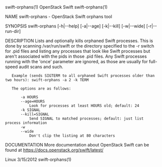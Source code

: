 swift-orphans(1)                                                                               OpenStack Swift                                                                               swift-orphans(1)



NAME
       swift-orphans - OpenStack Swift orphans tool


SYNOPSIS
       swift-orphans [-h|--help] [-a|--age] [-k|--kill] [-w|--wide] [-r|--run-dir]



DESCRIPTION
       Lists and optionally kills orphaned Swift processes. This is done by scanning /var/run/swift or the directory specified to the -r switch for .pid files and listing any processes that look like Swift
       processes but aren't associated with the pids in those .pid files. Any Swift processes running with the 'once' parameter are ignored, as those are usually for full-speed audit scans and such.

       Example (sends SIGTERM to all orphaned Swift processes older than two hours): swift-orphans -a 2 -k TERM

       The options are as follows:

           -a HOURS
           --age=HOURS
               Look for processes at least HOURS old; default: 24
           -k SIGNAL
           --kill=SIGNAL
               Send SIGNAL to matched processes; default: just list process information
           -w
           --wide
               Don't clip the listing at 80 characters



DOCUMENTATION
       More documentation about OpenStack Swift can be found at https://docs.openstack.org/swift/latest/




Linux                                                                                             3/15/2012                                                                                  swift-orphans(1)
